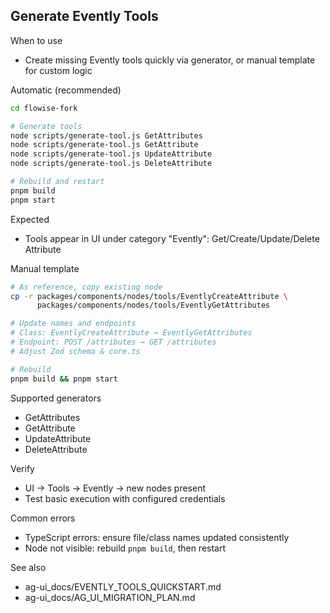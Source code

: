 ## Generate Evently Tools

When to use
- Create missing Evently tools quickly via generator, or manual template for custom logic

Automatic (recommended)
```bash
cd flowise-fork

# Generate tools
node scripts/generate-tool.js GetAttributes
node scripts/generate-tool.js GetAttribute
node scripts/generate-tool.js UpdateAttribute
node scripts/generate-tool.js DeleteAttribute

# Rebuild and restart
pnpm build
pnpm start
```

Expected
- Tools appear in UI under category "Evently": Get/Create/Update/Delete Attribute

Manual template
```bash
# As reference, copy existing node
cp -r packages/components/nodes/tools/EventlyCreateAttribute \
      packages/components/nodes/tools/EventlyGetAttributes

# Update names and endpoints
# Class: EventlyCreateAttribute → EventlyGetAttributes
# Endpoint: POST /attributes → GET /attributes
# Adjust Zod schema & core.ts

# Rebuild
pnpm build && pnpm start
```

Supported generators
- GetAttributes
- GetAttribute
- UpdateAttribute
- DeleteAttribute

Verify
- UI → Tools → Evently → new nodes present
- Test basic execution with configured credentials

Common errors
- TypeScript errors: ensure file/class names updated consistently
- Node not visible: rebuild `pnpm build`, then restart

See also
- ag-ui_docs/EVENTLY_TOOLS_QUICKSTART.md
- ag-ui_docs/AG_UI_MIGRATION_PLAN.md

